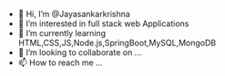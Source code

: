- 👋 Hi, I’m @Jayasankarkrishna
- 👀 I’m interested in full stack web Applications
- 🌱 I’m currently learning HTML,CSS,JS,Node.js,SpringBoot,MySQL,MongoDB
- 💞️ I’m looking to collaborate on ...
- 📫 How to reach me ...

<!---
Jayasankarkrishna/Jayasankarkrishna is a ✨ special ✨ repository because its `README.md` (this file) appears on your GitHub profile.
You can click the Preview link to take a look at your changes.
--->
